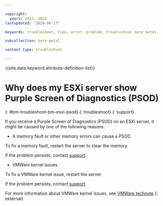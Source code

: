 ```yaml
---

copyright:
  years: 2023, 2024
lastupdated: "2024-06-17"

keywords: troubleshoot, tips, error, problem, troubleshoot bare metal, bare metal troubleshooting

subcollection: bare-metal

content-type: troubleshoot

---
```


{{site.data.keyword.attribute-definition-list}}

# Why does my ESXi server show Purple Screen of Diagnostics (PSOD)
{: #bm-troubleshoot-bm-esxi-psod}
{: troubleshoot}
{: support}

If you receive a Purple Screen of Diagnostics (PSOD) on an ESXi server, it might be caused by one of the following reasons.

* A memory fault or other memory errors can cause a PSOD.

To fix a memory fault, restart the server to clear the memory.

If the problem persists, contact [support](/docs/virtual-servers?topic=virtual-servers-gettinghelp).

* VMWare kernel issues.

To fix a VMWare kernel issue, restart the server.

If the problem persists, contact [support](/docs/virtual-servers?topic=virtual-servers-gettinghelp).

For more information about VMWare kernel issues, see [VMWare technote](https://kb.vmware.com/s/article/1004250).{: external}
